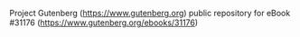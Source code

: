 Project Gutenberg (https://www.gutenberg.org) public repository for eBook #31176 (https://www.gutenberg.org/ebooks/31176)
